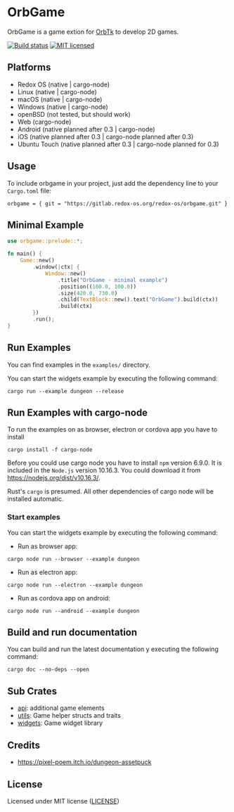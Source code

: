 # OrbGame

OrbGame is a game extion for [OrbTk](https://gitlab.redox-os.org/redox-os/orbtk.git) to develop 2D games.

[![Build status](https://gitlab.redox-os.org/redox-os/orbgame/badges/master/build.svg)](https://gitlab.redox-os.org/redox-os/orbgame/pipelines)
[![MIT licensed](https://img.shields.io/badge/license-MIT-blue.svg)](./LICENSE)

## Platforms

* Redox OS (native | cargo-node)
* Linux (native | cargo-node)
* macOS (native | cargo-node)
* Windows (native | cargo-node)
* openBSD (not tested, but should work)
* Web (cargo-node)
* Android (native planned after 0.3 | cargo-node)
* iOS (native planned after 0.3 | cargo-node planned after 0.3)
* Ubuntu Touch (native planned  after 0.3 | cargo-node planned for 0.3)

## Usage

To include orbgame in your project, just add the dependency
line to your `Cargo.toml` file:

```text
orbgame = { git = "https://gitlab.redox-os.org/redox-os/orbgame.git" }
```
## Minimal Example

```rust
use orbgame::prelude::*;

fn main() {
    Game::new()
        .window(|ctx| {
            Window::new()
                .title("OrbGame - minimal example")
                .position((100.0, 100.0))
                .size(420.0, 730.0)
                .child(TextBlock::new().text("OrbGame").build(ctx))
                .build(ctx)
        })
        .run();
}
```

## Run Examples

You can find examples in the `examples/` directory.

You can start the widgets example by executing the following command:

```text
cargo run --example dungeon --release
```

## Run Examples with cargo-node

To run the examples on as browser, electron or cordova app you have to install

```text
cargo install -f cargo-node
```

Before you could use cargo node you have to install `npm` version 6.9.0. It is included in the `Node.js` version 10.16.3. You could download it from https://nodejs.org/dist/v10.16.3/. 

Rust's `cargo` is presumed. All other dependencies of cargo node will be installed automatic.

### Start examples

You can start the widgets example by executing the following command:

* Run as browser app:

```text
cargo node run --browser --example dungeon
```

* Run as electron app:

```text
cargo node run --electron --example dungeon
```

* Run as cordova app on android:

```text
cargo node run --android --example dungeon
```

## Build and run documentation

You can build and run the latest documentation y executing the following command:

```text
cargo doc --no-deps --open
```

## Sub Crates

* [api](https://gitlab.redox-os.org/redox-os/orbgame/tree/master/crates/api): additional game elements
* [utils](https://gitlab.redox-os.org/redox-os/orbgame/tree/master/crates/utils): Game helper structs and traits
* [widgets](https://gitlab.redox-os.org/redox-os/orbgame/tree/master/crates/widgets): Game widget library

## Credits
 
* https://pixel-poem.itch.io/dungeon-assetpuck

## License

Licensed under MIT license ([LICENSE](LICENSE))